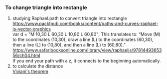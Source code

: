 ### To change triangle into rectangle  
1. studying Raphael.path to convert triangle into rectangle  
https://www.packtpub.com/books/content/paths-and-curves-raphael-js-vector-graphics  
var d = "M 10,30 L 60,30 L 10,80 L 60,80";
This translates to: “Move (M) to the coordinates (10,30), draw a line (L) to the coordinates (60,30),   
then a line (L) to (10,80), and then a line (L) to (60,80).”  
https://www.safaribooksonline.com/library/view/raphaeljs/9781449365356/ch04.html  
If you end your path with a z, it connects to the beginning automatically.  
2. to calculate the distance  
[Viviani's theorem](https://en.wikipedia.org/wiki/Viviani%27s_theorem)  
